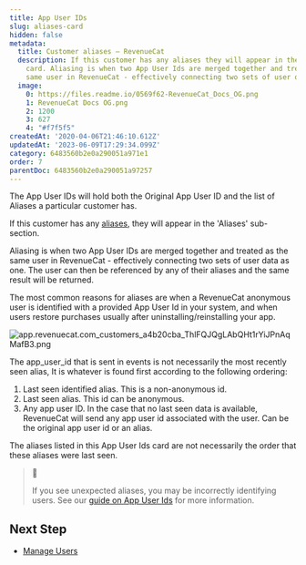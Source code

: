 ```yaml
---
title: App User IDs
slug: aliases-card
hidden: false
metadata:
  title: Customer aliases – RevenueCat
  description: If this customer has any aliases they will appear in the 'Aliases'
    card. Aliasing is when two App User Ids are merged together and treated as the
    same user in RevenueCat - effectively connecting two sets of user data as one.
  image:
    0: https://files.readme.io/0569f62-RevenueCat_Docs_OG.png
    1: RevenueCat Docs OG.png
    2: 1200
    3: 627
    4: "#f7f5f5"
createdAt: '2020-04-06T21:46:10.612Z'
updatedAt: '2023-06-09T17:29:34.099Z'
category: 6483560b2e0a290051a971e1
order: 7
parentDoc: 6483560b2e0a290051a97257
---
```

The App User IDs will hold both the Original App User ID and the list of Aliases a particular customer has.

If this customer has any [aliases](doc:user-ids#aliasing), they will appear in the 'Aliases' sub-section.

Aliasing is when two App User IDs are merged together and treated as the same user in RevenueCat - effectively connecting two sets of user data as one. The user can then be referenced by any of their aliases and the same result will be returned.

The most common reasons for aliases are when a RevenueCat anonymous user is identified with a provided App User Id in your system, and when users restore purchases usually after uninstalling/reinstalling your app.

![](https://files.readme.io/c1b5927-app.revenuecat.com_customers_a4b20cba_ThlFQJQgLAbQHt1rYiJPnAqMafB3.png "app.revenuecat.com_customers_a4b20cba_ThlFQJQgLAbQHt1rYiJPnAqMafB3.png")

The app_user_id that is sent in events is not necessarily the most recently seen alias, It is whatever is found first according to the following ordering:

1. Last seen identified alias. This is a non-anonymous id.
2. Last seen alias. This id can be anonymous.
3. Any app user ID. In the case that no last seen data is available, RevenueCat will send any app user id associated with the user. Can be the original app user id or an alias.

The aliases listed in this App User Ids card are not necessarily the order that these aliases were last seen.

> 📘 
> 
> If you see unexpected aliases, you may be incorrectly identifying users. See our [guide on App User Ids](doc:user-ids) for more information.

## Next Step

- [Manage Users ](doc:manage-users)